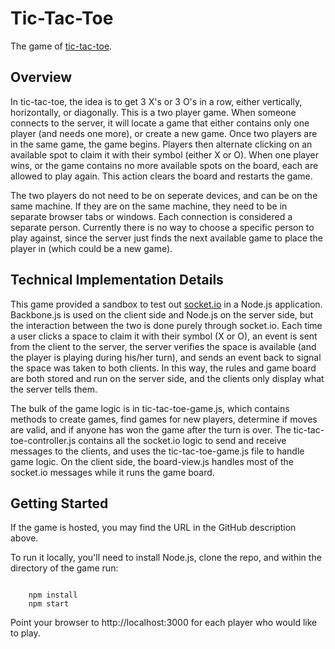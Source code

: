 # Tic-Tac-Toe #
The game of [tic-tac-toe](http://en.wikipedia.org/wiki/Tic-tac-toe). 

## Overview ##
In tic-tac-toe, the idea is to get 3 X's or 3 O's in a row, either vertically,
horizontally, or diagonally. This is a two player game. When someone connects
to the server, it will locate a game that either contains only one player (and
needs one more), or create a new game. Once two players are in the same game,
the game begins. Players then alternate clicking on an available spot to claim
it with their symbol (either X or O). When one player wins, or the game contains
no more available spots on the board, each are allowed to play again. This action
clears the board and restarts the game.

The two players do not need to be on seperate devices, and can be on the same
machine. If they are on the same machine, they need to be in separate browser
tabs or windows. Each connection is considered a separate person. Currently there
is no way to choose a specific person to play against, since the server just finds
the next available game to place the player in (which could be a new game).

## Technical Implementation Details ##
This game provided a sandbox to test out [socket.io](http://socket.io/) in a
Node.js application. Backbone.js is used on the client side and Node.js on the
server side, but the interaction between the two is done purely through socket.io.
Each time a user clicks a space to claim it with their symbol (X or O), an event
is sent from the client to the server, the server verifies the space is available
(and the player is playing during his/her turn), and sends an event back to
signal the space was taken to both clients. In this way, the rules and game board
are both stored and run on the server side, and the clients only display what the
server tells them.

The bulk of the game logic is in tic-tac-toe-game.js, which contains methods to
create games, find games for new players, determine if moves are valid, and if
anyone has won the game after the turn is over. The tic-tac-toe-controller.js
contains all the socket.io logic to send and receive messages to the clients, and
uses the tic-tac-toe-game.js file to handle game logic. On the client side, the
board-view.js handles most of the socket.io messages while it runs the game
board.

## Getting Started ##
If the game is hosted, you may find the URL in the GitHub description above.  

To run it locally, you'll need to install Node.js, clone the repo, and within the
directory of the game run:  

<code>
	npm install
	npm start
</code>

Point your browser to http://localhost:3000 for each player who would like to play.